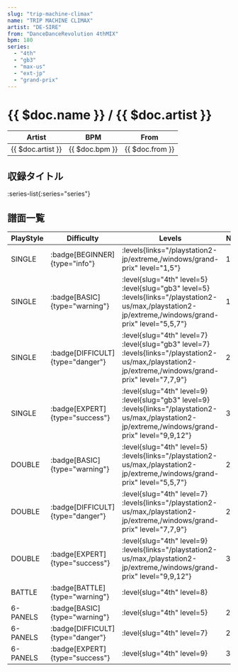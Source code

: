 ```yaml
---
slug: "trip-machine-climax"
name: "TRIP MACHINE CLIMAX"
artist: "DE-SIRE"
from: "DanceDanceRevolution 4thMIX"
bpm: 180
series:
  - "4th"
  - "gb3"
  - "max-us"
  - "ext-jp"
  - "grand-prix"
---
```


# {{ $doc.name }} / {{ $doc.artist }}

|Artist|BPM|From|
|------|---|----|
|{{ $doc.artist }}|{{ $doc.bpm }}|{{ $doc.from }}|

## 収録タイトル

:series-list{:series="series"}

## 譜面一覧

|PlayStyle|Difficulty|Levels|Notes|Movie|
|---------|----------|------|-----|-----|
|SINGLE| :badge[BEGINNER]{type="info"}| :levels{links="/playstation2-jp/extreme,/windows/grand-prix" level="1,5"}|114/0||
|SINGLE| :badge[BASIC]{type="warning"}|<div class="field is-grouped is-grouped-multiline"> :level{slug="4th" level=5} :level{slug="gb3" level=5} :levels{links="/playstation2-us/max,/playstation2-jp/extreme,/windows/grand-prix" level="5,5,7"}</div>|195/0||
|SINGLE| :badge[DIFFICULT]{type="danger"}|<div class="field is-grouped is-grouped-multiline"> :level{slug="4th" level=7} :level{slug="gb3" level=7} :levels{links="/playstation2-us/max,/playstation2-jp/extreme,/windows/grand-prix" level="7,7,9"}</div>|275/0||
|SINGLE| :badge[EXPERT]{type="success"}|<div class="field is-grouped is-grouped-multiline"> :level{slug="4th" level=9} :level{slug="gb3" level=9} :levels{links="/playstation2-us/max,/playstation2-jp/extreme,/windows/grand-prix" level="9,9,12"}</div>|342/0||
|DOUBLE| :badge[BASIC]{type="warning"}|<div class="field is-grouped is-grouped-multiline"> :level{slug="4th" level=5} :levels{links="/playstation2-us/max,/playstation2-jp/extreme,/windows/grand-prix" level="5,5,7"}</div>|211/0||
|DOUBLE| :badge[DIFFICULT]{type="danger"}|<div class="field is-grouped is-grouped-multiline"> :level{slug="4th" level=7} :levels{links="/playstation2-us/max,/playstation2-jp/extreme,/windows/grand-prix" level="7,7,9"}</div>|273/0||
|DOUBLE| :badge[EXPERT]{type="success"}|<div class="field is-grouped is-grouped-multiline"> :level{slug="4th" level=9} :levels{links="/playstation2-us/max,/playstation2-jp/extreme,/windows/grand-prix" level="9,9,12"}</div>|338/0||
|BATTLE| :badge[BATTLE]{type="warning"}|<div class="field is-grouped is-grouped-multiline"> :level{slug="4th" level=8}</div>|||
|6-PANELS| :badge[BASIC]{type="warning"}|<div class="field is-grouped is-grouped-multiline"> :level{slug="4th" level=5}</div>|218/0||
|6-PANELS| :badge[DIFFICULT]{type="danger"}|<div class="field is-grouped is-grouped-multiline"> :level{slug="4th" level=7}</div>|284/0||
|6-PANELS| :badge[EXPERT]{type="success"}|<div class="field is-grouped is-grouped-multiline"> :level{slug="4th" level=9}</div>|332/0||
